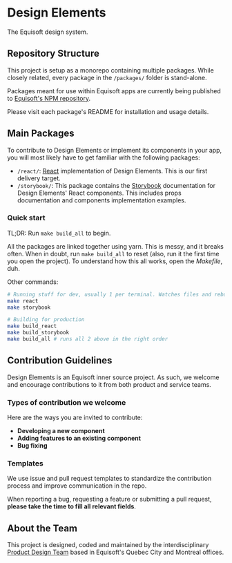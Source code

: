 # Design Elements
The Equisoft design system.

## Repository Structure
This project is setup as a monorepo containing multiple packages. While closely related, every package in the `/packages/` folder is stand-alone.

Packages meant for use within Equisoft apps are currently being published to [Equisoft's NPM repository](https://www.npmjs.com/settings/equisoft/packages).

Please visit each package's README for installation and usage details.


## Main Packages
To contribute to Design Elements or implement its components in your app, you will most likely have to get familiar with the following packages:

- `/react/`: [React](https://reactjs.org/) implementation of Design Elements. This is our first delivery target.
- `/storybook/`: This package contains the [Storybook](https://storybook.js.org/) documentation for Design Elements' React components. This includes props documentation and components implementation examples.

### Quick start

TL;DR: Run `make build_all` to begin.

All the packages are linked together using yarn. This is messy, and it breaks often. When in doubt, run `make build_all` to reset (also, run it the first time you open the project). To understand how this all works, open the _Makefile_, duh.

Other commands:

```bash
# Running stuff for dev, usually 1 per terminal. Watches files and rebuilds as needed.
make react
make storybook
```

```bash
# Building for production
make build_react
make build_storybook
make build_all # runs all 2 above in the right order
```

## Contribution Guidelines
Design Elements is an Equisoft inner source project. As such, we welcome and encourage contributions to it from both product and service teams.

### Types of contribution we welcome
Here are the ways you are invited to contribute:
- **Developing a new component**
- **Adding features to an existing component**
- **Bug fixing**

### Templates
We use issue and pull request templates to standardize the contribution process and improve communication in the repo.

When reporting a bug, requesting a feature or submitting a pull request, **please take the time to fill all relevant fields**.

## About the Team
This project is designed, coded and maintained by the interdisciplinary [Product Design Team](https://confluence.equisoft.com/display/PRODUCTDESIGN) based in Equisoft's Quebec City and Montreal offices.
